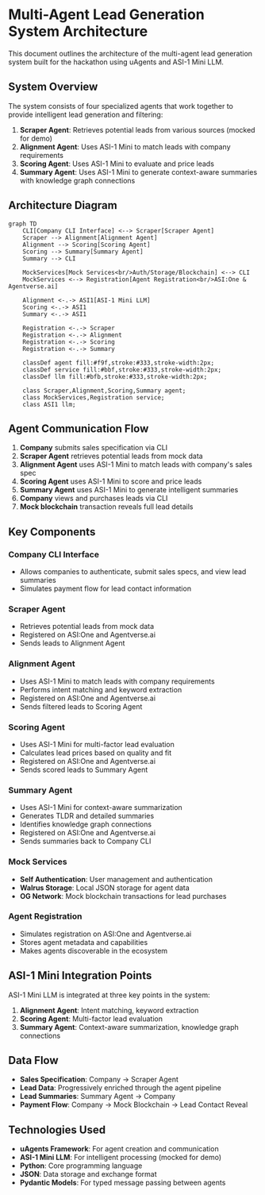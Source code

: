 # Multi-Agent Lead Generation System Architecture

This document outlines the architecture of the multi-agent lead generation system built for the hackathon using uAgents and ASI-1 Mini LLM.

## System Overview

The system consists of four specialized agents that work together to provide intelligent lead generation and filtering:

1. **Scraper Agent**: Retrieves potential leads from various sources (mocked for demo)
2. **Alignment Agent**: Uses ASI-1 Mini to match leads with company requirements
3. **Scoring Agent**: Uses ASI-1 Mini to evaluate and price leads
4. **Summary Agent**: Uses ASI-1 Mini to generate context-aware summaries with knowledge graph connections

## Architecture Diagram

```mermaid
graph TD
    CLI[Company CLI Interface] <--> Scraper[Scraper Agent]
    Scraper --> Alignment[Alignment Agent]
    Alignment --> Scoring[Scoring Agent]
    Scoring --> Summary[Summary Agent]
    Summary --> CLI
    
    MockServices[Mock Services<br/>Auth/Storage/Blockchain] <--> CLI
    MockServices <--> Registration[Agent Registration<br/>ASI:One & Agentverse.ai]
    
    Alignment <-.-> ASI1[ASI-1 Mini LLM]
    Scoring <-.-> ASI1
    Summary <-.-> ASI1
    
    Registration <-.-> Scraper
    Registration <-.-> Alignment
    Registration <-.-> Scoring
    Registration <-.-> Summary
    
    classDef agent fill:#f9f,stroke:#333,stroke-width:2px;
    classDef service fill:#bbf,stroke:#333,stroke-width:2px;
    classDef llm fill:#bfb,stroke:#333,stroke-width:2px;
    
    class Scraper,Alignment,Scoring,Summary agent;
    class MockServices,Registration service;
    class ASI1 llm;
```

## Agent Communication Flow

1. **Company** submits sales specification via CLI
2. **Scraper Agent** retrieves potential leads from mock data
3. **Alignment Agent** uses ASI-1 Mini to match leads with company's sales spec
4. **Scoring Agent** uses ASI-1 Mini to score and price leads
5. **Summary Agent** uses ASI-1 Mini to generate intelligent summaries
6. **Company** views and purchases leads via CLI
7. **Mock blockchain** transaction reveals full lead details

## Key Components

### Company CLI Interface
- Allows companies to authenticate, submit sales specs, and view lead summaries
- Simulates payment flow for lead contact information

### Scraper Agent
- Retrieves potential leads from mock data
- Registered on ASI:One and Agentverse.ai
- Sends leads to Alignment Agent

### Alignment Agent
- Uses ASI-1 Mini to match leads with company requirements
- Performs intent matching and keyword extraction
- Registered on ASI:One and Agentverse.ai
- Sends filtered leads to Scoring Agent

### Scoring Agent
- Uses ASI-1 Mini for multi-factor lead evaluation
- Calculates lead prices based on quality and fit
- Registered on ASI:One and Agentverse.ai
- Sends scored leads to Summary Agent

### Summary Agent
- Uses ASI-1 Mini for context-aware summarization
- Generates TLDR and detailed summaries
- Identifies knowledge graph connections
- Registered on ASI:One and Agentverse.ai
- Sends summaries back to Company CLI

### Mock Services
- **Self Authentication**: User management and authentication
- **Walrus Storage**: Local JSON storage for agent data
- **OG Network**: Mock blockchain transactions for lead purchases

### Agent Registration
- Simulates registration on ASI:One and Agentverse.ai
- Stores agent metadata and capabilities
- Makes agents discoverable in the ecosystem

## ASI-1 Mini Integration Points

ASI-1 Mini LLM is integrated at three key points in the system:

1. **Alignment Agent**: Intent matching, keyword extraction
2. **Scoring Agent**: Multi-factor lead evaluation
3. **Summary Agent**: Context-aware summarization, knowledge graph connections

## Data Flow

- **Sales Specification**: Company → Scraper Agent
- **Lead Data**: Progressively enriched through the agent pipeline
- **Lead Summaries**: Summary Agent → Company
- **Payment Flow**: Company → Mock Blockchain → Lead Contact Reveal

## Technologies Used

- **uAgents Framework**: For agent creation and communication
- **ASI-1 Mini LLM**: For intelligent processing (mocked for demo)
- **Python**: Core programming language
- **JSON**: Data storage and exchange format
- **Pydantic Models**: For typed message passing between agents
